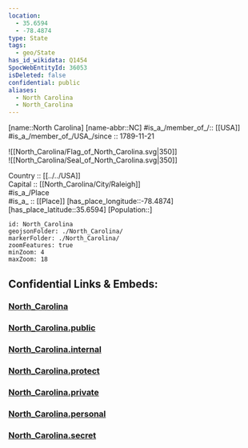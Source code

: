 ```yaml
---
location:
  - 35.6594
  - -78.4874
type: State
tags:
  - geo/State
has_id_wikidata: Q1454
SpocWebEntityId: 36053
isDeleted: false
confidential: public
aliases:
  - North Carolina
  - North_Carolina
---
```

[name::North Carolina] 
[name-abbr::NC] 
#is_a_/member_of_/:: [[USA]]
#is_a_/member_of_/USA_/since :: 1789-11-21  


![[North_Carolina/Flag_of_North_Carolina.svg|350]]  
![[North_Carolina/Seal_of_North_Carolina.svg|350]]  

Country :: [[../../USA]]  
Capital :: [[North_Carolina/City/Raleigh]]  
#is_a_/Place  
#is_a_ :: [[Place]] 
[has_place_longitude::-78.4874] 
[has_place_latitude::35.6594] 
[Population::] 



```leaflet
id: North_Carolina
geojsonFolder: ./North_Carolina/
markerFolder: ./North_Carolina/
zoomFeatures: true 
minZoom: 4 
maxZoom: 18
```


## Confidential Links & Embeds: 

### [North_Carolina](/_Standards/Earth/Continent/America~North/USA/USA~Eastern/North_Carolina.md) 

### [North_Carolina.public](/_public/Earth/Continent/America~North/USA/USA~Eastern/North_Carolina.public.md) 

### [North_Carolina.internal](/_internal/Earth/Continent/America~North/USA/USA~Eastern/North_Carolina.internal.md) 

### [North_Carolina.protect](/_protect/Earth/Continent/America~North/USA/USA~Eastern/North_Carolina.protect.md) 

### [North_Carolina.private](/_private/Earth/Continent/America~North/USA/USA~Eastern/North_Carolina.private.md) 

### [North_Carolina.personal](/_personal/Earth/Continent/America~North/USA/USA~Eastern/North_Carolina.personal.md) 

### [North_Carolina.secret](/_secret/Earth/Continent/America~North/USA/USA~Eastern/North_Carolina.secret.md)

